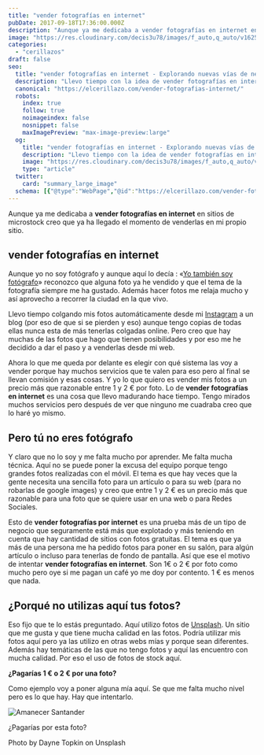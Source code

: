 ```yaml
---
title: "vender fotografías en internet"
pubDate: 2017-09-18T17:36:00.000Z
description: "Aunque ya me dedicaba a vender fotografías en internet en sitios de microstock creo que ya ha llegado el momento de venderlas en mi propio sitio."
image: "https://res.cloudinary.com/decis3u78/images/f_auto,q_auto/v1625696493/vender_fotografias_en_internet_hip5kz_6817f266/vender_fotografias_en_internet_hip5kz_6817f266.jpg?_i=AA"
categories:
  - "cerillazos"
draft: false
seo:
  title: "vender fotografías en internet - Explorando nuevas vías de negocio"
  description: "Llevo tiempo con la idea de vender fotografías en internet. Aunque ya vendo algunas por microstock quiero probar una nueva vía , ¿Tú pagas por las fotos?"
  canonical: "https://elcerillazo.com/vender-fotografias-internet/"
  robots:
    index: true
    follow: true
    noimageindex: false
    nosnippet: false
    maxImagePreview: "max-image-preview:large"
  og:
    title: "vender fotografías en internet - Explorando nuevas vías de negocio"
    description: "Llevo tiempo con la idea de vender fotografías en internet. Aunque ya vendo algunas por microstock quiero probar una nueva vía , ¿Tú pagas por las fotos?"
    image: "https://res.cloudinary.com/decis3u78/images/f_auto,q_auto/v1625696493/vender_fotografias_en_internet_hip5kz_6817f266/vender_fotografias_en_internet_hip5kz_6817f266.jpg?_i=AA"
    type: "article"
  twitter:
    card: "summary_large_image"
  schema: [{"@type":"WebPage","@id":"https://elcerillazo.com/vender-fotografias-internet/","url":"https://elcerillazo.com/vender-fotografias-internet/","name":"vender fotografías en internet - Explorando nuevas vías de negocio","isPartOf":{"@id":"https://elcerillazo.com/#website"},"primaryImageOfPage":{"@id":"https://elcerillazo.com/vender-fotografias-internet/#primaryimage"},"image":{"@id":"https://elcerillazo.com/vender-fotografias-internet/#primaryimage"},"thumbnailUrl":"https://res.cloudinary.com/decis3u78/images/f_auto,q_auto/v1625696493/vender_fotografias_en_internet_hip5kz_6817f266/vender_fotografias_en_internet_hip5kz_6817f266.jpg?_i=AA","datePublished":"2017-09-18T19:36:00+00:00","dateModified":"2020-08-07T02:49:28+00:00","author":{"@id":"https://elcerillazo.com/#/schema/person/368d5b496aeaf077b307f248a72abcd9"},"description":"Llevo tiempo con la idea de vender fotografías en internet. Aunque ya vendo algunas por microstock quiero probar una nueva vía , ¿Tú pagas por las fotos?","breadcrumb":{"@id":"https://elcerillazo.com/vender-fotografias-internet/#breadcrumb"},"inLanguage":"es","potentialAction":[{"@type":"ReadAction","target":["https://elcerillazo.com/vender-fotografias-internet/"]}]},{"@type":"ImageObject","inLanguage":"es","@id":"https://elcerillazo.com/vender-fotografias-internet/#primaryimage","url":"https://res.cloudinary.com/decis3u78/images/f_auto,q_auto/v1625696493/vender_fotografias_en_internet_hip5kz_6817f266/vender_fotografias_en_internet_hip5kz_6817f266.jpg?_i=AA","contentUrl":"https://res.cloudinary.com/decis3u78/images/f_auto,q_auto/v1625696493/vender_fotografias_en_internet_hip5kz_6817f266/vender_fotografias_en_internet_hip5kz_6817f266.jpg?_i=AA","width":1024,"height":500,"caption":"Vender fotografías en Internet"},{"@type":"BreadcrumbList","@id":"https://elcerillazo.com/vender-fotografias-internet/#breadcrumb","itemListElement":[{"@type":"ListItem","position":1,"name":"Portada","item":"https://elcerillazo.com/"},{"@type":"ListItem","position":2,"name":"vender fotografías en internet"}]},{"@type":"WebSite","@id":"https://elcerillazo.com/#website","url":"https://elcerillazo.com/","name":"El Cerillazo","description":"De pequeño hacía hogueras y jugaba con cerillas","potentialAction":[{"@type":"SearchAction","target":{"@type":"EntryPoint","urlTemplate":"https://elcerillazo.com/?s={search_term_string}"},"query-input":{"@type":"PropertyValueSpecification","valueRequired":true,"valueName":"search_term_string"}}],"inLanguage":"es"},{"@type":"Person","@id":"https://elcerillazo.com/#/schema/person/368d5b496aeaf077b307f248a72abcd9","name":"montywp","url":"https://elcerillazo.com/author/montywp/"}]
---
```


Aunque ya me dedicaba a **vender fotografías en internet** en sitios de microstock creo que ya ha llegado el momento de venderlas en mi propio sitio.

## vender fotografías en internet

Aunque yo no soy fotógrafo y aunque aquí lo decía : «[Yo también soy fotógrafo](https://elcerillazo.com/yo-tambien-soy-fotografo/)» reconozco que alguna foto ya he vendido y que el tema de la fotografía siempre me ha gustado. Además hacer fotos me relaja mucho y así aprovecho a recorrer la ciudad en la que vivo.

Llevo tiempo colgando mis fotos automáticamente desde mi [Instagram](https://www.instagram.com/) a un blog (por eso de que si se pierden y eso) aunque tengo copias de todas ellas nunca esta de más tenerlas colgadas online. Pero creo que hay muchas de las fotos que hago que tienen posibilidades y por eso me he decidido a dar el paso y a venderlas desde mi web.

Ahora lo que me queda por delante es elegir con qué sistema las voy a vender porque hay muchos servicios que te valen para eso pero al final se llevan comisión y esas cosas. Y yo lo que quiero es vender mis fotos a un precio más que razonable entre 1 y 2 € por foto. Lo de **vender fotografías en internet** es una cosa que llevo madurando hace tiempo. Tengo mirados muchos servicios pero después de ver que ninguno me cuadraba creo que lo haré yo mismo.

## Pero tú no eres fotógrafo

Y claro que no lo soy y me falta mucho por aprender. Me falta mucha técnica. Aquí no se puede poner la excusa del equipo porque tengo grandes fotos realizadas con el móvil. El tema es que hay veces que la gente necesita una sencilla foto para un artículo o para su web (para no robarlas de google images) y creo que entre 1 y 2 € es un precio más que razonable para una foto que se quiere usar en una web o para Redes Sociales.

Esto de **vender fotografías por internet** es una prueba más de un tipo de negocio que seguramente está más que explotado y más teniendo en cuenta que hay cantidad de sitios con fotos gratuitas. El tema es que ya más de una persona me ha pedido fotos para poner en su salón, para algún artículo o incluso para tenerlas de fondo de pantalla. Así que ese el motivo de intentar **vender fotografías en internet**. Son 1€ o 2 € por foto como mucho pero oye si me pagan un café yo me doy por contento. 1 € es menos que nada.

## ¿Porqué no utilizas aquí tus fotos?

Eso fijo que te lo estás preguntado. Aquí utilizo fotos de [Unsplash](https://unsplash.com/). Un sitio que me gusta y que tiene mucha calidad en las fotos. Podría utilizar mis fotos aquí pero ya las utilizo en otras webs mías y porque sean diferentes. Además hay temáticas de las que no tengo fotos y aquí las encuentro con mucha calidad. Por eso el uso de fotos de stock aquí.

**¿Pagarías 1 € o 2 € por una foto?**

Como ejemplo voy a poner alguna mía aquí. Se que me falta mucho nivel pero es lo que hay. Hay que intentarlo.

![Amanecer Santander](https://res.cloudinary.com/decis3u78/images/w_1024,h_575,c_scale/f_auto,q_auto/v1537830686/amanecer_santander_xstlh9/amanecer_santander_xstlh9.jpg?_i=AA)

¿Pagarías por esta foto?

Photo by Dayne Topkin on Unsplash